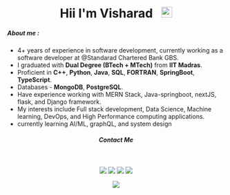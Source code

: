 
<h1 align = 'center'>Hii I'm Visharad &nbsp; <img src="https://media.giphy.com/media/hvRJCLFzcasrR4ia7z/giphy.gif" width="25px"></h1>

##### **About me** :
- 4+ years of experience in software development, currently
  working as a software developer at @Standarad Chartered Bank GBS.
- I graduated with **Dual Degree (BTech + MTech)** from **IIT Madras**.
- Proficient in  **C++**, **Python**, **Java**, **SQL**, **FORTRAN**, **SpringBoot**, **TypeScript**.
- Databases - **MongoDB**, **PostgreSQL**.
- Have experience working with MERN Stack, Java-springboot, nextJS, flask, and Django framework.
- My interests include Full stack development, Data Science, Machine learning, DevOps, and High Performance computing applications.
- currently learning AI/ML, graphQL, and system design


<h5 align='center'> Contact Me </h2>
&nbsp &nbsp
<p align = 'center'>
    <a href='https://www.linkedin.com/in/visharad7'><img src = 'https://img.shields.io/badge/LinkedIn-0077B5?style=for-the-badge&logo=linkedin&logoColor=white'></a>
    <a href ='https://github.com/VISHARAD17'><img src = 'https://img.shields.io/badge/GitHub-100000?style=for-the-badge&logo=github&logoColor=white'></a>
    <a href='mailto: visharadborsutkar777@gmail.com'><img src = "https://img.shields.io/badge/Gmail-D14836?style=for-the-badge&logo=gmail&logoColor=white"></a>
    <a href='https://portfolio-nextjs-gold.vercel.app'><img src = "https://img.shields.io/badge/website-000000?style=for-the-badge&logo=About.me&logoColor=white"></a>

</p>
<p align = 'center'> <img src = "https://komarev.com/ghpvc/?username=VISHARAD&label=PROFILE+VIEWS"></p>
